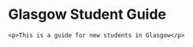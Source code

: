 <!DOCTYPE html>
<html>
  <head>
    <title>First Page</title>
  </head>
  <body>
    <h1> Glasgow Student Guide </h1>

    <p>This is a guide for new students in Glasgow</p>
  </body>
</html>
